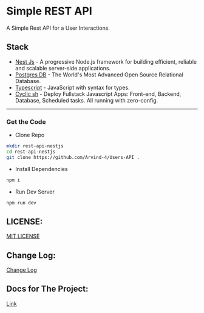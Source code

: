 
# Simple REST API 

A Simple Rest API for a User Interactions.

## Stack

- [Nest Js](https://nestjs.com/) - A progressive Node.js framework for building efficient, reliable and scalable server-side applications.
- [Postgres DB](https://www.postgresql.org) - The World's Most Advanced Open Source Relational Database.
- [Typescript](https://www.typescriptlang.org/) - JavaScript with syntax for types.
- [Cyclic sh](https://www.cyclic.sh) - Deploy Fullstack Javascript Apps: Front-end, Backend, Database, Scheduled tasks. All running with zero-config.

---

### Get the Code

- Clone Repo

```bash
mkdir rest-api-nestjs
cd rest-api-nestjs
git clone https://github.com/Arvind-4/Users-API .
```

- Install Dependencies

```bash
npm i
```

- Run Dev Server

```bash
npm run dev
```

## LICENSE:

[MIT LICENSE](https://github.com/Arvind-4/Users-API/blob/main/LICENSE)

## Change Log:

[Change Log](https://github.com/Arvind-4/Users-API/commits/main)

## Docs for The Project:

[Link](https://github.com/Arvind-4/Users-API/blob/main/docs/api-docks.md)
